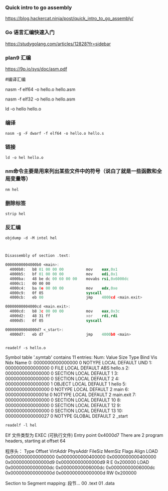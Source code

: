 
### Quick intro to go assembly
https://blog.hackercat.ninja/post/quick_intro_to_go_assembly/

### Go 语言汇编快速入门
https://studygolang.com/articles/12828?fr=sidebar

### plan9  汇编
https://9p.io/sys/doc/asm.pdf


#编译汇编

nasm -f elf64 -o hello.o hello.asm

nasm -f elf32 -o hello.o hello.asm

ld -o hello hello.o

### 编译
`nasm -g -F dwarf -f elf64 -o hello.o hello.s`

### 链接
`ld -o hel hello.o`

### nm命令主要是用来列出某些文件中的符号（说白了就是一些函数和全局变量等）
`nm hel`

### 删除标签
`strip hel`

### 反汇编

`objdump -d -M intel hel`

```asm hel：     文件格式 elf64-x86-64


Disassembly of section .text:

00000000004000b0 <main>:
  4000b0:	b8 01 00 00 00       	mov    eax,0x1
  4000b5:	bf 01 00 00 00       	mov    edi,0x1
  4000ba:	48 be dc 00 60 00 00 	movabs rsi,0x6000dc
  4000c1:	00 00 00 
  4000c4:	ba 0e 00 00 00       	mov    edx,0xe
  4000c9:	0f 05                	syscall 
  4000cb:	eb 00                	jmp    4000cd <main.exit>

00000000004000cd <main.exit>:
  4000cd:	b8 3c 00 00 00       	mov    eax,0x3c
  4000d2:	48 31 ff             	xor    rdi,rdi
  4000d5:	0f 05                	syscall 

00000000004000d7 <_start>:
  4000d7:	eb d7                	jmp    4000b0 <main>
  
```

`readelf -s hello.o`

Symbol table '.symtab' contains 11 entries:
   Num:    Value          Size Type    Bind   Vis      Ndx Name
     0: 0000000000000000     0 NOTYPE  LOCAL  DEFAULT  UND 
     1: 0000000000000000     0 FILE    LOCAL  DEFAULT  ABS hello.s
     2: 0000000000000000     0 SECTION LOCAL  DEFAULT    1 
     3: 0000000000000000     0 SECTION LOCAL  DEFAULT    2 
     4: 0000000000000000     1 OBJECT  LOCAL  DEFAULT    1 hello
     5: 0000000000000000     0 NOTYPE  LOCAL  DEFAULT    2 main
     6: 000000000000001d     0 NOTYPE  LOCAL  DEFAULT    2 main.exit
     7: 0000000000000000     0 SECTION LOCAL  DEFAULT   10 
     8: 0000000000000000     0 SECTION LOCAL  DEFAULT   12 
     9: 0000000000000000     0 SECTION LOCAL  DEFAULT   13 
    10: 0000000000000027     0 NOTYPE  GLOBAL DEFAULT    2 _start
    
`readelf -l hel`

Elf 文件类型为 EXEC (可执行文件)
Entry point 0x4000d7
There are 2 program headers, starting at offset 64

程序头：
  Type           Offset             VirtAddr           PhysAddr
                 FileSiz            MemSiz              Flags  Align
  LOAD           0x0000000000000000 0x0000000000400000 0x0000000000400000
                 0x00000000000000d9 0x00000000000000d9  R E    0x200000
  LOAD           0x00000000000000dc 0x00000000006000dc 0x00000000006000dc
                 0x000000000000000d 0x000000000000000d  RW     0x200000

 Section to Segment mapping:
  段节...
   00     .text 
   01     .data 
